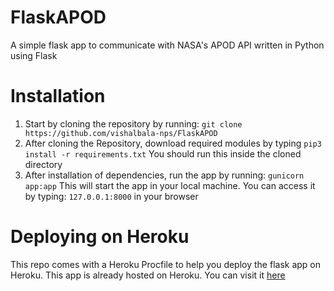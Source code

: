 # FlaskAPOD
A simple flask app to communicate with NASA's APOD API written in Python using Flask
# Installation
 1. Start by cloning the repository by running: `git clone https://github.com/vishalbala-nps/FlaskAPOD`
 2. After cloning the Repository, download required modules by typing `pip3 install -r requirements.txt` You should run this inside the cloned directory 
 3. After installation of dependencies, run the app by running: `gunicorn app:app` This will start the app in your local machine. You can access it by typing: `127.0.0.1:8000` in your browser
 # Deploying on Heroku
 This repo comes with a Heroku Procfile to help you deploy the flask app on Heroku. This app is already hosted on Heroku. You can visit it [here](https://flask-apod.herokuapp.com/)

